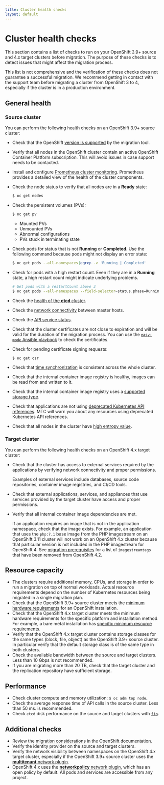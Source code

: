 ```yaml
---
title: Cluster health checks
layout: default
---
```


# Cluster health checks

This section contains a list of checks to run on your OpenShift 3.9+ source and 4.x target clusters before migration. The purpose of these checks is to detect issues that might affect the migration process.

This list is not comprehensive and the verification of these checks does not guarantee a successful migration. We recommend getting in contact with the support team before migrating a cluster from OpenShift 3 to 4, especially if the cluster is in a production environment.

## General health

### Source cluster

You can perform the following health checks on an OpenShift 3.9+ source cluster:

- Check that the OpenShift [version is supported](https://docs.openshift.com/container-platform/4.6/migration/migrating_3_4/migrating-application-workloads-3-4.html#migration-prerequisites_migrating-3-4) by the migration tool.
- Verify that all nodes in the OpenShift cluster contain an active OpenShift Container Platform subscription. This will avoid issues in case support needs to be contacted.
- Install and configure [Prometheus cluster monitoring](https://docs.openshift.com/container-platform/3.11/install_config/prometheus_cluster_monitoring.html). Prometheus provides a detailed view of the health of the cluster components.
- Check the node status to verify that all nodes are in a **Ready** state:

  ```sh
  $ oc get nodes
  ```

- Check the persistent volumes (PVs):

  ```sh
  $ oc get pv
  ```

  - Mounted PVs
  - Unmounted PVs
  - Abnormal configurations
  - PVs stuck in terminating state

- Check pods for status that is not **Running** or **Completed**. Use the following command because pods might not display an error state:

  ```sh
  $ oc get pods --all-namespaces|egrep -v 'Running | Completed'
  ```

- Check for pods with a high restart count. Even if they are in a **Running** state, a high restart count might indicate underlying problems.
  ```sh
  # Get pods with a restartCount above 3
  $ oc get pods --all-namespaces --field-selector=status.phase=Running -o json | jq '.items[]|select(any( .status.containerStatuses[]; .restartCount > 3))|.metadata.name'
  ```
- Check the [health of the **etcd** cluster](https://access.redhat.com/articles/3093761).
- Check the [network connectivity](https://docs.openshift.com/container-platform/3.11/day_two_guide/environment_health_checks.html#connectivity-on-master-hosts) between master hosts.
- Check the [API service status](https://docs.openshift.com/container-platform/3.11/day_two_guide/environment_health_checks.html#day-two-guide-api-service-status).
- Check that the cluster certificates are not close to expiration and will be valid for the duration of the migration process. You can use the [`easy-mode` Ansible playbook](https://docs.openshift.com/container-platform/3.11/install_config/redeploying_certificates.html#install-config-cert-expiry) to check the certificates.
- Check for pending certificate signing requests:

  ```sh
  $ oc get csr
  ```

- Check that [time synchronization](https://docs.openshift.com/container-platform/3.11/day_two_guide/run_once_tasks.html#day-two-guide-ntp-synchronization) is consistent across the whole cluster.
- Check that the internal container image registry is healthy, images can be read from and written to it.
- Check that the internal container image registry uses a [supported storage type](https://docs.openshift.com/container-platform/3.11/scaling_performance/optimizing_storage.html#registry).
- Check that applications are not using [deprecated Kubernetes API references](https://docs.openshift.com/container-platform/4.6/migration/migrating_3_4/troubleshooting-3-4.html#migration-gvk-incompatibility_migrating-3-4). MTC will warn you about any resources using deprecated Kubernetes API references.
- Check that all nodes in the cluster have [high entropy value](https://docs.openshift.com/container-platform/3.11/day_two_guide/run_once_tasks.html#day-two-guide-entropy).

### Target cluster

You can perform the following health checks on an OpenShift 4.x target cluster:

- Check that the cluster has access to external services required by the applications by verifying network connectivity and proper permissions.

  Examples of external services include databases, source code repositories, container image registries, and CI/CD tools.

- Check that external applications, services, and appliances that use services provided by the target cluster have access and proper permissions.
- Verify that all internal container image dependencies are met.

  If an application requires an image that is not in the application namespace, check that the image exists. For example, an application that uses the `php:7.1` base image from the PHP imagestream on an OpenShift 3.11 cluster will not work on an OpenShift 4.x cluster because that particular version is not included in the PHP imagestream for OpenShift 4. See [migration prerequisites](https://docs.openshift.com/container-platform/4.6/migration/migrating_3_4/migrating-application-workloads-3-4.html#migration-prerequisites_migrating-3-4) for a list of `imagestreamtags` that have been removed from OpenShift 4.2.

## Resource capacity

- The clusters require additional memory, CPUs, and storage in order to run a migration on top of normal workloads. Actual resource requirements depend on the number of Kubernetes resources being migrated in a single migration plan.
- Check that the OpenShift 3.9+ source cluster meets the [minimum hardware requirements](https://docs.openshift.com/container-platform/3.11/install/prerequisites.html#hardware) for an OpenShift installation.
- Check that the OpenShift 4.x target cluster meets the minimum hardware requirements for the specific platform and installation method. For example, a bare metal installation has [specific minimum resource requirements](https://docs.openshift.com/container-platform/4.6/installing/installing_bare_metal/installing-bare-metal.html#minimum-resource-requirements_installing-bare-metal).
- Verify that the OpenShift 4.x target cluster contains storage classes for the same types (block, file, object) as the OpenShift 3.9+ source cluster. In particular verify that the default storage class is of the same type in both clusters.
- Check the available bandwidth between the source and target clusters. Less than 10 Gbps is not recommended.
- If you are migrating more than 20 TB, check that the target cluster and the replication repository have sufficient storage.

## Performance

- Check cluster compute and memory utilization: `$ oc adm top node`.
- Check the average response time of API calls in the source cluster. Less than 50 ms. is recommended.
- Check `etcd` disk performance on the source and target clusters with [`fio`](https://access.redhat.com/solutions/4885641).

## Additional checks

- Review the [migration considerations](https://access.redhat.com/documentation/en-us/openshift_container_platform/4.6/html-single/migration/index#migration-considerations) in the OpenShift documentation.
- Verify the identity provider on the source and target clusters.
- Verify the network visibility between namespaces on the OpenShift 4.x target cluster, especially if the OpenShift 3.9+ source cluster uses the [**multitenant** network plugin](https://docs.openshift.com/container-platform/3.11/architecture/networking/sdn.html#architecture-additional-concepts-sdn).
- OpenShift 4.x uses the [**networkpolicy** network plugin](https://docs.openshift.com/container-platform/4.6/networking/network_policy/about-network-policy.html), which has an open policy by default. All pods and services are accessible from any project.
